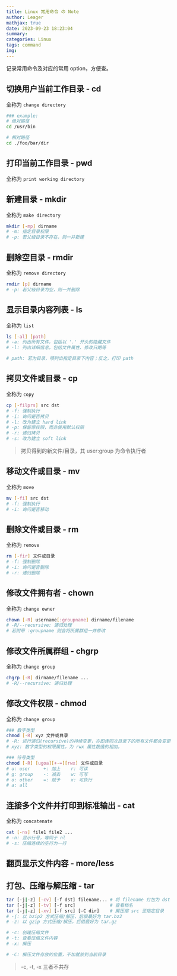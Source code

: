 ```yaml
---
title: Linux 常用命令 の Note
author: Leager
mathjax: true
date: 2023-09-23 18:23:04
summary:
categories: Linux
tags: command
img:
---
```


记录常用命令及对应的常用 option，方便查。

<!--more-->

## 切换用户当前工作目录 - cd

全称为 `change directory`

```bash
### example:
# 绝对路径
cd /usr/bin

# 相对路径
cd ./foo/bar/dir
```

## 打印当前工作目录 - pwd

全称为 `print working directory`

## 新建目录 - mkdir

全称为 `make directory`

```bash
mkdir [-mp] dirname
# -m: 指定目录权限
# -p: 若父级目录不存在，则一并新建
```

## 删除空目录 - rmdir

全称为 `remove directory`

```bash
rmdir [p] dirname
# -p: 若父级目录为空，则一并删除
```

## 显示目录内容列表 - ls

全称为 `list`

```bash
ls [-al] [path]
# -a: 列出所有文件，包括以 '.' 开头的隐藏文件
# -l: 列出详细信息，包括文件属性、修改日期等

# path: 若为目录，啧列出指定目录下内容；反之，打印 path
```

## 拷贝文件或目录 - cp

全称为 `copy`

```bash
cp [-filprs] src dst
# -f: 强制执行
# -i: 询问是否拷贝
# -l: 改为建立 hard link
# -p: 保留原权限，而非使用默认权限
# -r: 递归拷贝
# -s: 改为建立 soft link
```

> 拷贝得到的新文件/目录，其 user:group 为命令执行者

## 移动文件或目录 - mv

全称为 `move`

```bash
mv [-fi] src dst
# -f: 强制执行
# -i: 询问是否移动
```

## 删除文件或目录 - rm

全称为 `remove`

```bash
rm [-fir] 文件或目录
# -f: 强制删除
# -i: 询问是否删除
# -r: 递归删除
```

## 修改文件拥有者 - chown

全称为 `change owner`

```bash
chown [-R] username[:groupname] dirname/filename
# -R/--recursive: 递归处理
# 若附带 :groupname 则会将所属群组一并修改
```

## 修改文件所属群组 - chgrp

全称为 `change group`

```bash
chgrp [-R] dirname/filename ...
# -R/--recursive: 递归处理
```

## 修改文件权限 - chmod

全称为 `change group`

```bash
### 数字类型
chmod [-R] xyz 文件或目录
# -R: 进行递归(recursive)的持续变更，亦即连同次目录下的所有文件都会变更
# xyz: 数字类型的权限属性，为 rwx 属性数值的相加。

### 符号类型
chmod [-R] [ugoa][+-=][rwx] 文件或目录
# u: user     +: 加上    r: 可读
# g: group    -: 减去    w: 可写
# o: other    =: 赋予    x: 可执行
# a: all
```
## 连接多个文件并打印到标准输出 - cat

全称为 `concatenate`

```bash
cat [-ns] file1 file2 ...
# -n: 显示行号，等同于 nl
# -s: 压缩连续的空行为一行
```

## 翻页显示文件内容 - more/less

## 打包、压缩与解压缩 - tar

```bash
tar [-j|-z] [-cv] [-f dst] filename... # 将 filename 打包为 dst
tar [-j|-z] [-tv] [-f src]             # 查看档名
tar [-j|-z] [-xv] [-f src] [-C dir]    # 解压缩 src 至指定目录
# -j: 以 bzip2 方式压缩/解压，后缀最好为 tar.bz2
# -z: 以 gzip 方式压缩/解压，后缀最好为 tar.gz

# -c: 创建压缩文件
# -t: 查看压缩文件内容
# -x: 解压

# -C: 解压文件存放的位置，不加就放到当前目录
```

> -c, -t, -x 三者不共存